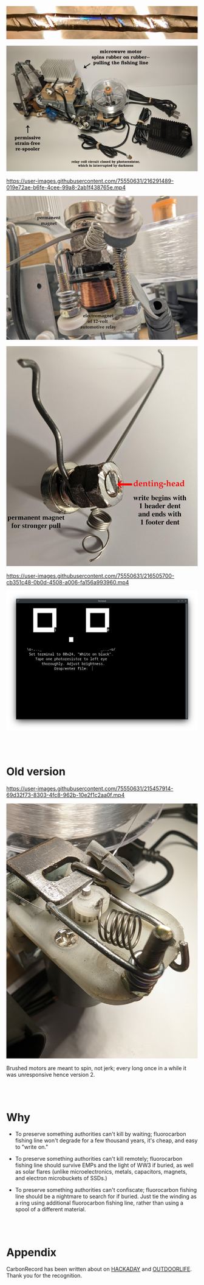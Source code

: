 <p align="center">
  <img src="https://raw.githubusercontent.com/compromise-evident/CarbonRecord/main/Other/Data-on-the-line.jpg">
</p>

<p align="center">
  <img src="https://raw.githubusercontent.com/compromise-evident/CarbonRecord/main/Other/Device_1a337f096d24a562ad99ff50e21ce81fe92e3dbf3bee34faed5e2c39bf2dbcf6.jpg">
</p>

https://user-images.githubusercontent.com/75550631/216291489-019e72ae-b6fe-4cee-99a8-2ab1f438765e.mp4

<p align="center">
  <img src="https://raw.githubusercontent.com/compromise-evident/CarbonRecord/main/Other/Denting-assembly.png">
</p>

<p align="center">
  <img src="https://raw.githubusercontent.com/compromise-evident/CarbonRecord/main/Other/Denter_2_5391b145e588997ea3d22251aab5d342e63a8aaee8a949a1565fdc305f75e867.jpg">
</p>

https://user-images.githubusercontent.com/75550631/216505700-cb351c48-0b0d-4508-a006-fa156a993960.mp4

<p align="center">
  <img src="https://raw.githubusercontent.com/compromise-evident/CarbonRecord/main/Other/Terminal_a95716418aa2f910ed18837d7f1e77f4.png">
</p>

<br>
<br>

# Old version

https://user-images.githubusercontent.com/75550631/215457914-69d32f73-8303-4fc8-962b-10e2f1c2aa0f.mp4

<p align="center">
  <img src="https://raw.githubusercontent.com/compromise-evident/CarbonRecord/main/Other/Denter.jpg">
</p>

Brushed motors are meant to spin, not jerk; every long once in a while it was unresponsive hence version 2.

<br>
<br>

# Why

* To preserve something authorities can't kill by waiting; fluorocarbon fishing line
won't degrade for a few thousand years, it's cheap, and easy to "write on."

* To preserve something authorities can't kill remotely; fluorocarbon fishing line
should survive EMPs and the light of WW3 if buried, as well as solar flares
(unlike microelectronics, metals, capacitors, magnets, and electron microbuckets of SSDs.)

* To preserve something authorities can't confiscate; fluorocarbon fishing line
should be a nightmare to search for if buried. Just tie the winding as a ring using
additional fluorocarbon fishing line, rather than using a spool of a different material.

<br>
<br>

# Appendix

CarbonRecord has been written about on
[HACKADAY](https://hackaday.com/2023/11/08/forever-writing-on-monofilament-fishing-line/)
and [OUTDOORLIFE](https://www.outdoorlife.com/gear/history-preserved-on-fishing-line/). Thank you for the recognition.
